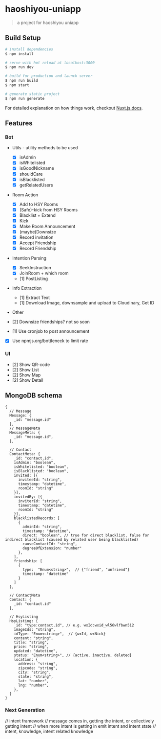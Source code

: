 # haoshiyou-uniapp

> a project for haoshiyou uniapp

## Build Setup

``` bash
# install dependencies
$ npm install

# serve with hot reload at localhost:3000
$ npm run dev

# build for production and launch server
$ npm run build
$ npm start

# generate static project
$ npm run generate
```

For detailed explanation on how things work, checkout [Nuxt.js docs](https://nuxtjs.org).

## Features
### Bot
- Utils - utility methods to be used
  - [X] isAdmin
  - [X] isWhitelisted
  - [X] isGoodNickname
  - [X] shouldCare
  - [X] isBlacklisted
  - [X] getRelatedUsers

- Room Action
  - [X] Add to HSY Rooms
  - [X] (Safe)-kick from HSY Rooms
  - [X] Blacklist + Extend
  - [X] Kick
  - [X] Make Room Announcement
  - [X] (maybe)Downsize
  - [X] Record invitation
  - [X] Accept Friendship
  - [X] Record Friendship

- Intention Parsing
  - [X] SeekInstruction
  - [X] JoinRoom + which room 
  - [1] PostListing

- Info Extraction
  - [1] Extract Text
  - [1] Download Image, downsample and upload to Cloudinary, Get ID 

- Other
 - [2] Downsize friendships? not so soon
 - [1] Use cronjob to post announcement
 - [X] Use npmjs.org/bottleneck to limit rate
 
### UI
- [2] Show QR-code
- [2] Show List
- [2] Show Map
- [2] Show Detail

## MongoDB schema
```json5
{
  // Message
  Message: {
    _id: "message.id"
  },
  // MessageMeta
  MessageMeta: {
    _id: "message.id",
  },
  
  // Contact
  ContactMeta: {
    _id: "contact.id",
    isAdmin: "boolean",
    isWhitelisted: "boolean",
    isBlacklisted: "boolean",
    invited: [{
      inviteeId: "string", 
      timestamp: "datetime", 
      roomId: "string" 
    }],
    invitedBy: [{
      inviterId: "string", 
      timestamp: "datetime", 
      roomId: "string" 
    }],
    blacklistedRecords: [
      { 
        adminId: "string",
        timestamp: "datetime",
        direct: "boolean", // true for direct blacklist, false for indirect blacklist (caused by related user being blacklisted)
        causeContactId: "string",
        degreeOfExtension: "number"
      },
    ],
    friendship: [
      { 
        type:  "Enum<string>",  // {"friend", "unfriend"}
        timestamp: "datetime"
      }
    ]
  },
  
  // ContactMeta
  Contact: {
    _id: "contact.id"
  },
  
  // HsyListing
  HsyListing: {
    _id: "type:contact.id", // e.g. wxId:wxid_wl56wlfbwn512
    imageIds: "string",
    idType: "Enum<string>",  // {wxId, wxNick}
    content: "string",
    title: "string",
    price: "string",
    updated: "datetime",
    status: "Enum<string>", // {active, inactive, deleted}
    location: {
      address: "string",
      zipcode: "string",
      city: "string",
      state: "string",
      lat: "number",
      lng: "number",
    },
  }
}

```


### Next Generation
  // intent framework
  // message comes in, getting the intent, or collectively getting intent
  // when more intent is getting in emit intent and intent state
  // intent, knowledge, intent related knowledge
